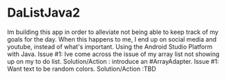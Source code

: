 # DaListJava2
 Im building this app in order to alleviate not being able to keep track of my goals for the day. When this happens to me, I end up on social media and youtube, instead of what's important. Using the Android Studio Platform with Java. 
 Issue #1: Ive come across the issue of my array list not showing up on my to do list. Solution/Action : introduce an #ArrayAdapter.
 Issue #1: Want text to be random colors. Solution/Action :TBD
